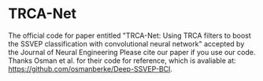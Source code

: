 # TRCA-Net
The official code for paper entitled "TRCA-Net: Using TRCA filters to boost the SSVEP classification with convolutional neural network" accepted by the Journal of Neural Engineering
Please cite our paper if you use our code.
Thanks Osman et al. for their code for reference, which is avaliable at: https://github.com/osmanberke/Deep-SSVEP-BCI.

